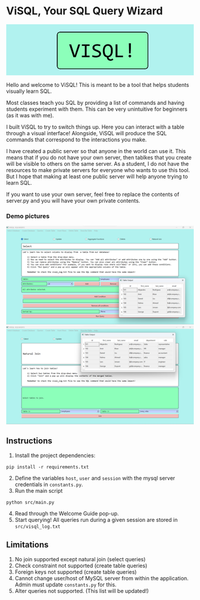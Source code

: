 # ViSQL, Your SQL Query Wizard
![alt text](assets/logo.png)

Hello and welcome to ViSQL! This is meant to be a tool that helps students visually learn SQL.

Most classes teach you SQL by providing a list of commands and having students experiment with them. This can be very unintuitive for beginners (as it was with me).

I  built ViSQL to try to switch things up. Here you can interact with a table through a visual interface! Alongside, ViSQL will produce the SQL commands that correspond to the interactions you make.

I have created a public server so that anyone in the world can use it. This means that if you do not have your own server, then tablkes that you create will be visible to others on the same server. As a student, I do not have the resources to make private servers for everyone who wants to use this tool. But I hope that making at least one public server will help anyone trying to learn SQL.

If you want to use your own server, feel free to replace the contents of server.py and you will have your own private contents.

### Demo pictures
![alt text](assets/image1.png)
![alt text](assets/image2.png)

## Instructions
1. Install the project dependencies:
```
pip install -r requirements.txt
```
2. Define the variables `host`, `user` and `session` with the mysql server credentials in `constants.py`.
3. Run the main script
```
python src/main.py
```
4. Read through the Welcome Guide pop-up.
5. Start querying! All queries run during a given session are stored in `src/visql_log.txt`

## Limitations 
1. No join supported except natural join (select queries)
2. Check constraint not supported (create table queries)
3. Foreign keys not supported (create table queries)
4. Cannot change user/host of MySQL server from within the application. Admin must update `constants.py` for this.
5. Alter queries not supported.
(This list will be updated!)
